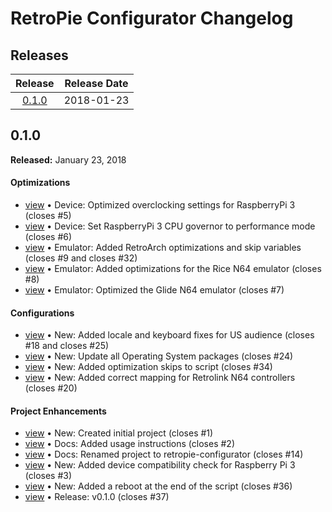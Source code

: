 # RetroPie Configurator Changelog

## Releases

| Release                                                                            | Release Date |
|:----------------------------------------------------------------------------------:|:------------:|
| [0.1.0](https://github.com/andrewvaughan/retropie-configurator/releases/tag/0.1.0) | 2018-01-23   |

## 0.1.0

**Released:** January 23, 2018

#### Optimizations

- [view](https://github.com/andrewvaughan/retropie-configurator/commit/92eae2f4108c64e297d3dc572afad5b48bee7829) &bull; Device: Optimized overclocking settings for RaspberryPi 3 (closes #5)
- [view](https://github.com/andrewvaughan/retropie-configurator/commit/2e51e90ed24f43050c31a92930d012abfbc05346) &bull; Device: Set RaspberryPi 3 CPU governor to performance mode (closes #6)
- [view](https://github.com/andrewvaughan/retropie-configurator/commit/f4abfd344d87aff460bab45c9689b3c6c7418567) &bull; Emulator: Added RetroArch optimizations and skip variables (closes #9 and closes #32)
- [view](https://github.com/andrewvaughan/retropie-configurator/commit/5ab423ff1a53c61f3f4cd4050785ec9ca32480ad) &bull; Emulator: Added optimizations for the Rice N64 emulator (closes #8)
- [view](https://github.com/andrewvaughan/retropie-configurator/commit/75757556d56f6da0447fef4ce4711fd610773a62) &bull; Emulator: Optimized the Glide N64 emulator (closes #7)

#### Configurations

- [view](https://github.com/andrewvaughan/retropie-configurator/commit/b432aa8b92afcfc34e11fee24530d3d681290275) &bull; New: Added locale and keyboard fixes for US audience (closes #18 and closes #25)
- [view](https://github.com/andrewvaughan/retropie-configurator/commit/b6a87f2225909521749e73808ace5187dfb8f82b) &bull; New: Update all Operating System packages (closes #24)
- [view](https://github.com/andrewvaughan/retropie-configurator/commit/32ce05313f7e1b34902eed675440693bf5a286cb) &bull; New: Added optimization skips to script (closes #34)
- [view](https://github.com/andrewvaughan/retropie-configurator/commit/5206c2e534c2b4daf167be28c16c4457c47a29a6) &bull; New: Added correct mapping for Retrolink N64 controllers (closes #20)

#### Project Enhancements

- [view](https://github.com/andrewvaughan/retropie-configurator/commit/3a11d68b294e4b4c4b1fe249c8bc9b4699bc2d3f) &bull; New: Created initial project (closes #1)
- [view](https://github.com/andrewvaughan/retropie-configurator/commit/0a5c0f3c0e8140609d637ac8b311b753af95abb8) &bull; Docs: Added usage instructions (closes #2)
- [view](https://github.com/andrewvaughan/retropie-configurator/commit/f6b7e35da2ea7acaf8d528935a074874ecff4199) &bull; Docs: Renamed project to retropie-configurator (closes #14)
- [view](https://github.com/andrewvaughan/retropie-configurator/commit/bf5ae9ab3123f73722ca25f4d79a9122d793718d) &bull; New: Added device compatibility check for Raspberry Pi 3 (closes #3)
- [view](https://github.com/andrewvaughan/retropie-configurator/commit/226df7624e2fc435e399f2f64f8817100aaea711) &bull; New: Added a reboot at the end of the script (closes #36)
- [view](https://github.com/andrewvaughan/retropie-configurator/commit/aee18a6fb41b311a33900913831b2f5fbf357823) &bull; Release: v0.1.0 (closes #37)
